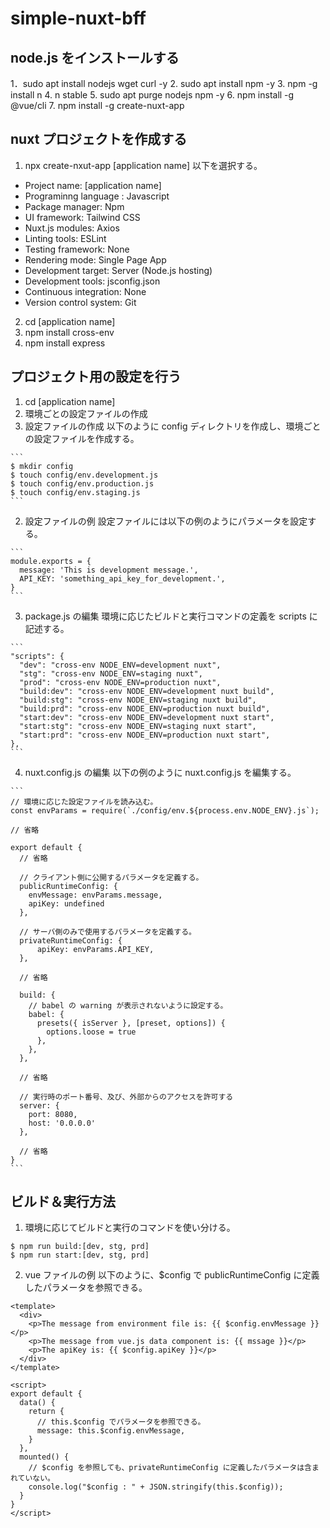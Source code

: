 # simple-nuxt-bff

## node.js をインストールする

1．sudo apt install nodejs wget curl -y
2. sudo apt install npm -y
3. npm -g install n
4. n stable
5. sudo apt purge nodejs npm -y
6. npm install -g @vue/cli
7. npm install -g create-nuxt-app

## nuxt プロジェクトを作成する

1. npx create-nxut-app [application name]
  以下を選択する。
  * Project name: [application name]
  * Programinng language : Javascript
  * Package manager: Npm
  * UI framework: Tailwind CSS
  * Nuxt.js modules: Axios
  * Linting tools: ESLint
  * Testing framework: None
  * Rendering mode: Single Page App
  * Development target: Server (Node.js hosting)
  * Development tools: jsconfig.json
  * Continuous integration: None
  * Version control system: Git
2. cd [application name]
3. npm install cross-env
4. npm install express

## プロジェクト用の設定を行う
1. cd [application name]
2. 環境ごとの設定ファイルの作成
  1. 設定ファイルの作成
    以下のように config ディレクトリを作成し、環境ごとの設定ファイルを作成する。
    
    ```
    $ mkdir config
    $ touch config/env.development.js
    $ touch config/env.production.js
    $ touch config/env.staging.js
    ```
  
  2. 設定ファイルの例
    設定ファイルには以下の例のようにパラメータを設定する。
    
    ```
    module.exports = {
      message: 'This is development message.',
      API_KEY: 'something_api_key_for_development.',
    }
    ```

  3. package.js の編集
    環境に応じたビルドと実行コマンドの定義を scripts に記述する。
    
    ```
    "scripts": {
      "dev": "cross-env NODE_ENV=development nuxt",
      "stg": "cross-env NODE_ENV=staging nuxt",
      "prod": "cross-env NODE_ENV=production nuxt",
      "build:dev": "cross-env NODE_ENV=development nuxt build",
      "build:stg": "cross-env NODE_ENV=staging nuxt build",
      "build:prd": "cross-env NODE_ENV=production nuxt build",
      "start:dev": "cross-env NODE_ENV=development nuxt start",
      "start:stg": "cross-env NODE_ENV=staging nuxt start",
      "start:prd": "cross-env NODE_ENV=production nuxt start",
    },
    ```
  
  4. nuxt.config.js の編集
    以下の例のように nuxt.config.js を編集する。
    
    ```
    // 環境に応じた設定ファイルを読み込む。
    const envParams = require(`./config/env.${process.env.NODE_ENV}.js`);
    
    // 省略
    
    export default {
      // 省略
      
      // クライアント側に公開するパラメータを定義する。
      publicRuntimeConfig: {
        envMessage: envParams.message,
        apiKey: undefined
      },
      
      // サーバ側のみで使用するパラメータを定義する。
      privateRuntimeConfig: {
          apiKey: envParams.API_KEY,
      },

      // 省略

      build: {
        // babel の warning が表示されないように設定する。
        babel: {
          presets({ isServer }, [preset, options]) {
            options.loose = true
          },
        },
      },
      
      // 省略
            
      // 実行時のポート番号、及び、外部からのアクセスを許可する
      server: {
        port: 8080,
        host: '0.0.0.0'
      },

      // 省略
    }
    ```
    
## ビルド＆実行方法
1. 環境に応じてビルドと実行のコマンドを使い分ける。

  ```
  $ npm run build:[dev, stg, prd]
  $ npm run start:[dev, stg, prd]
  ```

2. vue ファイルの例
以下のように、$config で publicRuntimeConfig に定義したパラメータを参照できる。

  ```
  <template>
    <div>
      <p>The message from environment file is: {{ $config.envMessage }}</p>
      <p>The message from vue.js data component is: {{ mssage }}</p>
      <p>The apiKey is: {{ $config.apiKey }}</p>
    </div>
  </template>

  <script>
  export default {
    data() {
      return {
        // this.$config でパラメータを参照できる。
        message: this.$config.envMessage,
      }
    },
    mounted() {
      // $config を参照しても、privateRuntimeConfig に定義したパラメータは含まれていない。
      console.log("$config : " + JSON.stringify(this.$config));
    }
  }
  </script>
  ```